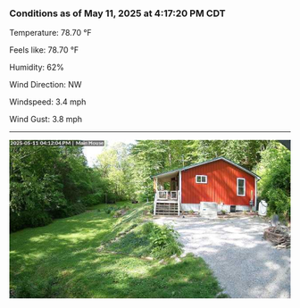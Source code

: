 ### Conditions as of May 11, 2025 at 4:17:20 PM CDT 

Temperature: 78.70 &deg;F

Feels like: 78.70 &deg;F

Humidity: 62%

Wind Direction: NW

Windspeed: 3.4 mph

Wind Gust: 3.8 mph

---

<img src="./images/latest.jpeg"/>

